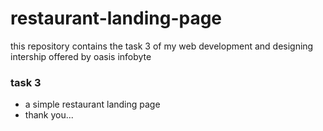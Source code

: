 # restaurant-landing-page
this repository contains the task 3 of my web development and designing intership offered by oasis infobyte
### task 3
- a simple restaurant landing page
- thank you...

